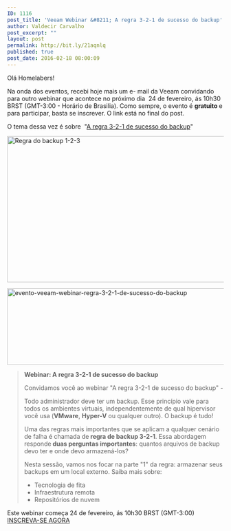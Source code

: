 ```yaml
---
ID: 1116
post_title: 'Veeam Webinar &#8211; A regra 3-2-1 de sucesso do backup'
author: Valdecir Carvalho
post_excerpt: ""
layout: post
permalink: http://bit.ly/21aqnlq
published: true
post_date: 2016-02-18 08:00:09
---
```

Olá Homelabers!

Na onda dos eventos, recebi hoje mais um e- mail da Veeam convidando para outro webinar que acontece no próximo dia  24 de fevereiro, ás 10h30 BRST (GMT-3:00 - Horário de Brasilia). Como sempre, o evento é <strong>gratuito </strong>e para participar, basta se inscrever. O link está no final do post.

O tema dessa vez é sobre  "<a href="https://www.veeam.com/blog/pt-br/how-to-follow-the-3-2-1-backup-rule-with-veeam-backup-replication.html" target="_blank">A regra 3-2-1 de sucesso do backup</a>"

<img class="aligncenter" src="https://www.veeam.com/blog/wp-content/uploads/2014/01/3-2-11.gif" alt="Regra do backup 1-2-3" width="704" height="340" /><!--more-->

<img class="aligncenter wp-image-1125 size-full" src="http://homelaber.com.br/site/wp-content/uploads/2016/02/evento-veeam-webinar-regra-3-2-1-de-sucesso-do-backup-e1455676973737.png" alt="evento-veeam-webinar-regra-3-2-1-de-sucesso-do-backup" width="800" height="178" />

<blockquote><strong>Webinar: A regra 3-2-1 de sucesso do backup</strong>

Convidamos você ao webinar "A regra 3-2-1 de sucesso do backup" -

Todo administrador deve ter um backup. Esse princípio vale para todos os ambientes virtuais, independentemente de qual hipervisor você usa (<strong>VMware</strong>, <strong>Hyper-V</strong> ou qualquer outro). O backup é tudo!

Uma das regras mais importantes que se aplicam a qualquer cenário de falha é chamada de<strong> regra de backup 3-2-1</strong>. Essa abordagem responde<strong> duas perguntas importantes</strong>: quantos arquivos de backup devo ter e onde devo armazená-los?

Nesta sessão, vamos nos focar na parte "1" da regra: armazenar seus backups em um local externo. Saiba mais sobre:
<ul>
    <li>Tecnologia de fita</li>
    <li>Infraestrutura remota</li>
    <li>Repositórios de nuvem</li>
</ul>
</blockquote>

Este webinar começa 24 de fevereiro, ás 10h30 BRST (GMT-3:00)
<a href="https://go.veeam.com/veeam-successful-backup-rule-br/" target="_blank">INSCREVA-SE AGORA</a>

<div class="calendar-table"></div>

<div class="speakers-wrapper"></div>